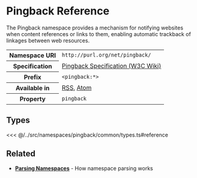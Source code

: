 # Pingback Reference

The Pingback namespace provides a mechanism for notifying websites when content references or links to them, enabling automatic trackback of linkages between web resources.

<table>
  <tbody>
    <tr>
      <th>Namespace URI</th>
      <td><code>http://purl.org/net/pingback/</code></td>
    </tr>
    <tr>
      <th>Specification</th>
      <td><a href="https://www.w3.org/wiki/Pingback" target="_blank">Pingback Specification (W3C Wiki)</a></td>
    </tr>
    <tr>
      <th>Prefix</th>
      <td><code>&lt;pingback:*&gt;</code></td>
    </tr>
    <tr>
      <th>Available in</th>
      <td><a href="/reference/feeds/rss">RSS</a>, <a href="/reference/feeds/atom">Atom</a></td>
    </tr>
    <tr>
      <th>Property</th>
      <td><code>pingback</code></td>
    </tr>
  </tbody>
</table>

## Types

<<< @/../src/namespaces/pingback/common/types.ts#reference

## Related

- **[Parsing Namespaces](/parsing/namespaces)** - How namespace parsing works
